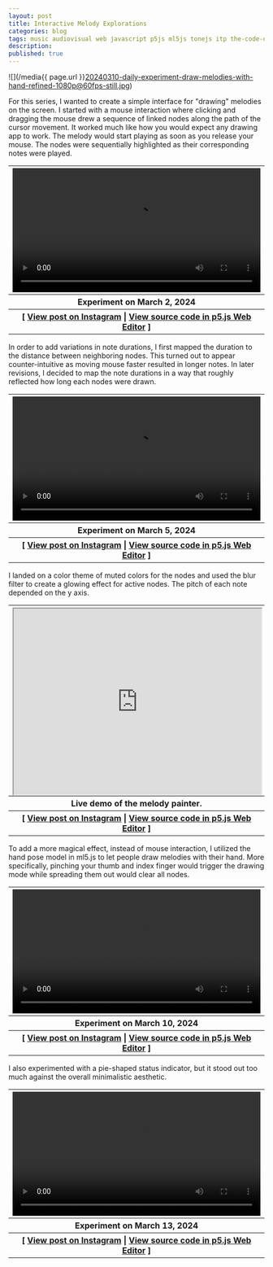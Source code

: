 ```yaml
---
layout: post
title: Interactive Melody Explorations
categories: blog
tags: music audiovisual web javascript p5js ml5js tonejs itp the-code-of-music
description:
published: true
---
```


![](/media{{ page.url }}20240310-daily-experiment-draw-melodies-with-hand-refined-1080p@60fps-still.jpg)

For this series, I wanted to create a simple interface for "drawing" melodies on the screen. I started with a mouse interaction where clicking and dragging the mouse drew a sequence of linked nodes along the path of the cursor movement. It worked much like how you would expect any drawing app to work. The melody would start playing as soon as you release your mouse. The nodes were sequentially highlighted as their corresponding notes were played.

<!--more-->

<table style="width: 100%;">
  <thead><tr><th>
    <video controls width="100%" preload="auto" loop>
      <source src="/media/{{ page.url }}20240302-daily-experiment-draw-melody-with-various-durations-1080p@60fps.mp4" type='video/mp4'>
    </video>
  </th></tr></thead>
  <tbody>
  <tr><th>
    Experiment on March 2, 2024
  </th></tr>
  <tr><th>
    [ <a href="https://www.instagram.com/p/C4C1GEjO_ze/">View post on Instagram</a> | <a href="https://editor.p5js.org/jackbdu/sketches/YDtrVTdIL">View source code in p5.js Web Editor</a> ]
  </th></tr>
  </tbody>
</table>

In order to add variations in note durations, I first mapped the duration to the distance between neighboring nodes. This turned out to appear counter-intuitive as moving mouse faster resulted in longer notes. In later revisions, I decided to map the note durations in a way that roughly reflected how long each nodes were drawn.

<table style="width: 100%;">
  <thead><tr><th>
    <video controls width="100%" preload="auto" loop>
      <source src="/media/{{ page.url }}20240305-daily-experiment-draw-colorful-multiple-melodies-1080p@60fps.mp4" type='video/mp4'>
    </video>
  </th></tr></thead>
  <tbody>
  <tr><th>
    Experiment on March 5, 2024
  </th></tr>
  <tr><th>
    [ <a href="https://www.instagram.com/p/C4KnkS_uIkg/">View post on Instagram</a> | <a href="https://editor.p5js.org/jackbdu/sketches/yvcaOVdym">View source code in p5.js Web Editor</a> ]
  </th></tr>
  </tbody>
</table>

I landed on a color theme of muted colors for the nodes and used the blur filter to create a glowing effect for active nodes. The pitch of each note depended on the y axis.

<table style="width: 100%;">
  <thead><tr><th>
    <div style="width: 100%; padding-top: 75%; position: relative;">
      <iframe style="position: absolute; width: 100%; height: 100%; left: 0; top: 0;" src="https://editor.p5js.org/jackbdu/full/gE3zSWGU3"></iframe>
    </div>
  </th></tr></thead>
  <tbody>
  <tr><th>
  Live demo of the melody painter.
  </th></tr>
  <tr><th>
    [ <a href="https://www.instagram.com/p/C4PWD9vsIm2/">View post on Instagram</a> | <a href="https://editor.p5js.org/jackbdu/sketches/owQNVYo14">View source code in p5.js Web Editor</a> ]
  </th></tr>
  </tbody>
</table>

To add a more magical effect, instead of mouse interaction, I utilized the hand pose model in ml5.js to let people draw melodies with their hand. More specifically, pinching your thumb and index finger would trigger the drawing mode while spreading them out would clear all nodes.

<table style="width: 100%;">
  <thead><tr><th>
    <video controls width="100%" preload="auto" loop>
      <source src="/media/{{ page.url }}20240310-daily-experiment-draw-melodies-with-hand-refined-1080p@60fps.mp4" type='video/mp4'>
    </video>
  </th></tr></thead>
  <tbody>
  <tr><th>
    Experiment on March 10, 2024
  </th></tr>
  <tr><th>
    [ <a href="https://www.instagram.com/p/C4WozrtsZ4r/">View post on Instagram</a> | <a href="https://editor.p5js.org/jackbdu/sketches/8g7Wx9Q9H">View source code in p5.js Web Editor</a> ]
  </th></tr>
  </tbody>
</table>

I also experimented with a pie-shaped status indicator, but it stood out too much against the overall minimalistic aesthetic.

<table style="width: 100%;">
  <thead><tr><th>
    <video controls width="100%" preload="auto" loop>
      <source src="/media/{{ page.url }}20240313-daily-experiment-draw-melodies-with-hand-spread-to-clear-1080p@60fps.mp4" type='video/mp4'>
    </video>
  </th></tr></thead>
  <tbody>
  <tr><th>
    Experiment on March 13, 2024
  </th></tr>
  <tr><th>
    [ <a href="https://www.instagram.com/p/C4eOPboMBP2/">View post on Instagram</a> | <a href="https://editor.p5js.org/jackbdu/sketches/jIvzImJMb">View source code in p5.js Web Editor</a> ]
  </th></tr>
  </tbody>
</table>
